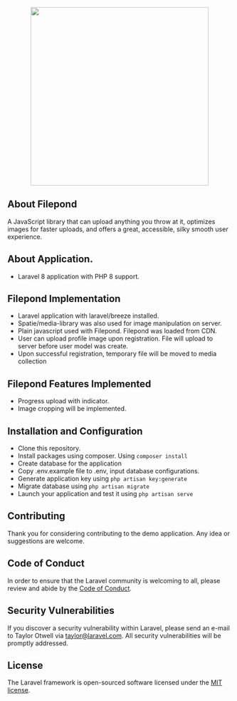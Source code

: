 <p align="center"><a href="https://laravel.com" target="_blank"><img src="https://raw.githubusercontent.com/laravel/art/master/logo-lockup/5%20SVG/2%20CMYK/1%20Full%20Color/laravel-logolockup-cmyk-red.svg" width="400"></a></p>


## About Filepond

A JavaScript library that can upload anything you throw at it, optimizes images for faster uploads, and offers a great, accessible, silky smooth user experience.

## About Application.
- Laravel 8 application with PHP 8 support.

## Filepond Implementation
- Laravel application with laravel/breeze installed.
- Spatie/media-library was also used for image manipulation on server.
- Plain javascript used with Filepond. Filepond was loaded from CDN.
- User can upload profile image upon registration. File will upload to server before user model was create.
- Upon successful registration, temporary file will be moved to media collection 

## Filepond Features Implemented
- Progress upload with indicator.
- Image cropping will be implemented.

## Installation and Configuration
- Clone this repository.
- Install packages using composer. Using `` composer install ``
- Create database for the application
- Copy .env.example file to .env, input database configurations.   
- Generate application key using `` php artisan key:generate ``
- Migrate database using `` php artisan migrate ``
- Launch your application and test it using `` php artisan serve ``

## Contributing

Thank you for considering contributing to the demo application. Any idea or suggestions are welcome.

## Code of Conduct

In order to ensure that the Laravel community is welcoming to all, please review and abide by the [Code of Conduct](https://laravel.com/docs/contributions#code-of-conduct).

## Security Vulnerabilities

If you discover a security vulnerability within Laravel, please send an e-mail to Taylor Otwell via [taylor@laravel.com](mailto:taylor@laravel.com). All security vulnerabilities will be promptly addressed.

## License

The Laravel framework is open-sourced software licensed under the [MIT license](https://opensource.org/licenses/MIT).
